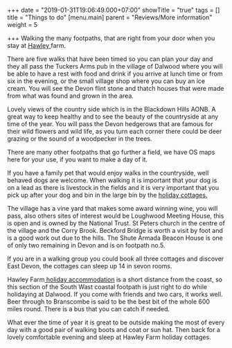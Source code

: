 +++
date = "2019-01-31T19:06:49.000+07:00"
showTitle = "true"
tags = []
title = "Things to do"
[menu.main]
parent = "Reviews/More information"
weight = 5

+++
Walking the many footpaths, that are right from your door when you stay at [Hawley ](https://www.hawleyfarm.co.uk/accommodation/ciderpress/ "accommodation")farm.

There are five walks that have been  timed so you can plan your day and they all pass the Tuckers Arms pub in the village of Dalwood where you will be able to have a rest with food and drink if you arrive at lunch time or from six in the evening, or the small village shop where you can buy an ice cream. You will see the Devon flint stone and thatch houses that were made from what was found and grown in the area.

Lovely views of the country side which is in the Blackdown Hills AONB.  A great way to keep healthy and to see the beauty of the countryside at any time of the year. You will pass the Devon hedgerows that are famous for their wild flowers and wild life, as you turn each corner there could be deer grazing or the sound of a woodpecker in the trees.

There are many other footpaths that go further a field, we have OS maps here for your use, if you want to make a day of it.

If you have a family pet that would enjoy walks in the countryside, well behaved dogs are welcome. When walking it is important that your dog is on a lead as there is livestock in the fields and it is very important that you pick up after your dog and bin in the large bin by the [holiday cottages.](https://www.hawleyfarm.co.uk/accommodation/wagonhouse/ "accommodation")

The village has a vine yard that makes some award winning wine, you will pass, also others sites of interest would be Loughwood Meeting House, this is open and is owned by the National Trust. St Peters church in the centre of the village and the Corry Brook. Beckford Bridge is worth a visit by foot and is a good work out due to the hills. The Shute Armada Beacon House is one of only two remaining in Devon and is on footpath no.5.

If you are in a walking group you could book all three cottages and discover East Devon, the cottages can sleep up 14 in sevon rooms.

Hawley Farm[ holiday accommodation](https://www.hawleyfarm.co.uk/accommodation/stables/ "Accommodation") is a short distance from the coast, so this section of  the South Wast coastal footpath is just right to do while holidaying at Dalwood. If you come with friends and two cars, it works well. Beer through to Branscombe is said to be the best bit of the whole 600 miles round. There is a bus that you can catch if needed.

What ever the time of year it is great to be outside making the most of every day with a good pair of walking boots and coat or sun hat. Then back for a lovely comfortable evening and sleep at Hawley Farm holiday cottages.